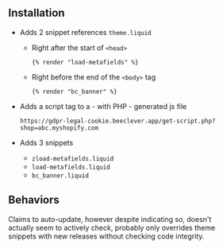 
## Installation

-   Adds 2 snippet references `theme.liquid`

    -   Right after the start of `<head>`

        ```liquid
        {% render "load-metafields" %}
        ```

    -   Right before the end of the `<body>` tag

        ```liquid
        {% render "bc_banner" %}
        ```

-   Adds a script tag to a - with PHP - generated js file

    ```
    https://gdpr-legal-cookie.beeclever.app/get-script.php?shop=abc.myshopify.com
    ```

-   Adds 3 snippets 
    
    - `zload-metafields.liquid`
    - `load-metafields.liquid`
    - `bc_banner.liquid`


## Behaviors

Claims to auto-update, however despite indicating so, doesn't  
actually seem to actively check, probably only overrides theme  
snippets with new releases without checking code integrity.
